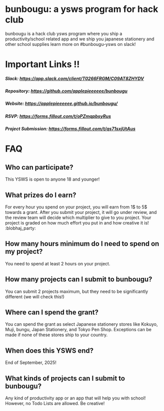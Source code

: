 # bunbougu: a ysws program for hack club
bunbougu is a hack club ysws program where you ship a productivity/school related app and we ship you japanese stationery and other school supplies
learn more on #bunbougu-ysws on slack!

# Important Links !!
##### Slack: https://app.slack.com/client/T0266FRGM/C09AT8ZHYDV
##### Repository: https://github.com/applepieeeeee/bunbougu
##### Website: https://applepieeeeee.github.io/bunbougu/
##### RSVP: https://forms.fillout.com/t/oPZmqpbsyRus
##### Project Submission: https://forms.fillout.com/t/qs71sxjUtAus


# FAQ
## Who can participate?
This YSWS is open to anyone 18 and younger! 

## What prizes do I earn?
For every hour you spend on your project, you will earn from 1$ to 5$ towards a grant. After you submit your project, it will go under review, and the review team will decide which multiplier to give to you project. Your project is graded on how much effort you put in and how creative it is! :blobhaj_party:

## How many hours minimum do I need to spend on my project?
You need to spend at least 2 hours on your project.

## How many projects can I submit to bunbougu?
You can submit 2 projects maximum, but they need to be significantly different (we will check this!)

## Where can I spend the grant?
You can spend the grant as select Japanese stationery stores like Kokuyo, Muji, bungu, Japan Stationery, and Tokyo Pen Shop. Exceptions can be made if none of these stores ship to your country.

## When does this YSWS end?
End of September, 2025!

## What kinds of projects can I submit to bunbougu?
Any kind of productivity app or an app that will help you with school! However, no Todo Lists are allowed. Be creative!
